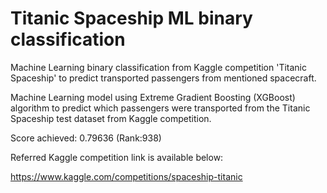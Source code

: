 # Titanic Spaceship ML binary classification
 Machine Learning binary classification from Kaggle competition 'Titanic Spaceship' to predict transported passengers from mentioned spacecraft.

 Machine Learning model using Extreme Gradient Boosting (XGBoost) algorithm to predict which passengers were transported from the Titanic Spaceship test dataset from Kaggle competition.

Score achieved: 0.79636 (Rank:938)

Referred Kaggle competition link is available below:

https://www.kaggle.com/competitions/spaceship-titanic

